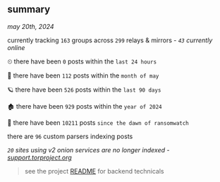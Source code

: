 
## summary
_may 20th, 2024_

currently tracking `163` groups across `299` relays & mirrors - _`43` currently online_

⏲ there have been `0` posts within the `last 24 hours`

🦈 there have been `112` posts within the `month of may`

🪐 there have been `526` posts within the `last 90 days`

🏚 there have been `929` posts within the `year of 2024`

🦕 there have been `10211` posts `since the dawn of ransomwatch`

there are `96` custom parsers indexing posts

_`20` sites using v2 onion services are no longer indexed - [support.torproject.org](https://support.torproject.org/onionservices/v2-deprecation/)_

> see the project [README](https://github.com/joshhighet/ransomwatch#ransomwatch--) for backend technicals
